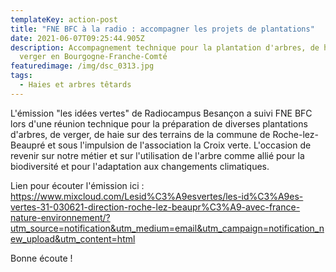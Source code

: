 ```yaml
---
templateKey: action-post
title: "FNE BFC à la radio : accompagner les projets de plantations"
date: 2021-06-07T09:25:44.905Z
description: Accompagnement technique pour la plantation d'arbres, de haies, de
  verger en Bourgogne-Franche-Comté
featuredimage: /img/dsc_0313.jpg
tags:
  - Haies et arbres têtards
---
```

L'émission "les idées vertes"  de Radiocampus Besançon a suivi FNE BFC lors d'une réunion technique pour la préparation de diverses plantations d'arbres, de verger, de haie sur des terrains de la commune de Roche-lez-Beaupré et sous l'impulsion de l'association la Croix verte. L'occasion de revenir sur notre métier et sur l'utilisation de l'arbre comme allié pour la biodiversité et pour l'adaptation aux changements climatiques.

Lien pour écouter l'émission ici : <https://www.mixcloud.com/Lesid%C3%A9esvertes/les-id%C3%A9es-vertes-31-030621-direction-roche-lez-beaupr%C3%A9-avec-france-nature-environnement/?utm_source=notification&utm_medium=email&utm_campaign=notification_new_upload&utm_content=html>

Bonne écoute !